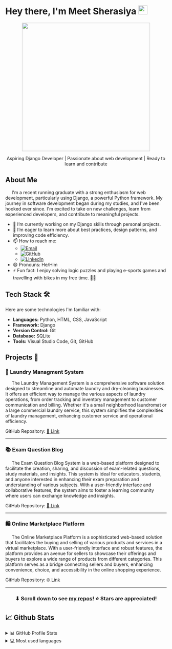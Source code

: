 # Hey there, I'm Meet Sherasiya <img src="https://media.giphy.com/media/hvRJCLFzcasrR4ia7z/giphy.gif" width="28">

<div align="center">
<a href="#"><img width="auto" src="https://github.com/MeetSherasiya/MeetSherasiya/assets/114209655/1b396333-8c6e-4e37-9905-8dcfac8c9eaf" height="400px"/></a>

Aspiring Django Developer | Passionate about web development | Ready to learn and contribute

</div>

## About Me

&nbsp;&nbsp;&nbsp;&nbsp;&nbsp;I'm a recent running graduate with a strong enthusiasm for web development, particularly using Django, a powerful Python framework. My journey in software development began during my studies, and I've been hooked ever since. I'm excited to take on new challenges, learn from experienced developers, and contribute to meaningful projects.

- 🔭 I’m currently working on my Django skills through personal projects.
- 🌱 I’m eager to learn more about best practices, design patterns, and improving code efficiency.
- 📫 How to reach me:
  - [![Email](https://img.shields.io/badge/-Email-red)](mailto:your.meetsherasiya256@gmail.com)
  - [![GitHub](https://img.shields.io/badge/-GitHub-black)](https://github.com/MeetSherasiya)
  - [![LinkedIn](https://img.shields.io/badge/-LinkedIn-blue)](https://www.linkedin.com/in/meet-sherasiya-b477bb1b8)
- 😄 Pronouns: He/Him
- ⚡ Fun fact: I enjoy solving logic puzzles and playing e-sports games and travelling with bikes in my free time. 🚴‍♂️

## Tech Stack 🛠️

Here are some technologies I'm familiar with:

- **Languages:** Python, HTML, CSS, JavaScript
- **Framework:** Django
- **Version Control:** Git
- **Database:** SQLite
- **Tools:** Visual Studio Code, Git, GitHub

## Projects 🚀

### 🧺 Laundry Managment System

&nbsp;&nbsp;&nbsp;&nbsp;&nbsp;The Laundry Management System is a comprehensive software solution designed to streamline and automate laundry and dry-cleaning businesses. It offers an efficient way to manage the various aspects of laundry operations, from order tracking and inventory management to customer communication and billing. Whether it's a small neighborhood laundromat or a large commercial laundry service, this system simplifies the complexities of laundry management, enhancing customer service and operational efficiency.

GitHub Repository: [🌟 Link](https://github.com/MeetSherasiya/laundry_managment_system.git)

---

### 📚 Exam Question Blog

&nbsp;&nbsp;&nbsp;&nbsp;&nbsp;The Exam Question Blog System is a web-based platform designed to facilitate the creation, sharing, and discussion of exam-related questions, study materials, and insights. This system is ideal for educators, students, and anyone interested in enhancing their exam preparation and understanding of various subjects. With a user-friendly interface and collaborative features, the system aims to foster a learning community where users can exchange knowledge and insights.

GitHub Repository: [🚀 Link](https://github.com/MeetSherasiya/Exam_question_blog.git)

---

### 🛍️ Online Marketplace Platform

&nbsp;&nbsp;&nbsp;&nbsp;&nbsp;The Online Marketplace Platform is a sophisticated web-based solution that facilitates the buying and selling of various products and services in a virtual marketplace. With a user-friendly interface and robust features, the platform provides an avenue for sellers to showcase their offerings and buyers to explore a wide range of products from different categories. This platform serves as a bridge connecting sellers and buyers, enhancing convenience, choice, and accessibility in the online shopping experience.

GitHub Repository: [🌐 Link](https://github.com/MeetSherasiya/makemine_software.git)

---

<h3 align="center">⬇ Scroll down to see <a href="https://github.com/MeetSherasiya?tab=repositories">my repos</a>! ⭐ Stars are appreciated!</h3>

## 📈 Github Stats

<details>
  <summary>📊 GitHub Profile Stats</summary>
  <br/>
  <a href="https://github.com/MeetSherasiya/github-readme-stats"><img alt="Meet Sherasiya's Github Stats" src="https://github-readme-stats.vercel.app/api?username=MeetSherasiya&show_icons=true&count_private=true&hide=" /></a>
</details>

<details> 
  <summary>💻 Most used languages</summary>
  <br/>
  <a href="https://github.com/MeetSherasiya/github-readme-stats"><img alt="Meet Sherasiya's Top Languages" src="https://github-readme-stats.vercel.app/api/top-langs/?username=MeetSherasiya&langs_count=10&layout=compact#" /></a>
  <br/>
  <b>Note:</b> This chart is only a metric of which languages my public code on GitHub consists of and does not reflect my experience or skill level.
</details>
